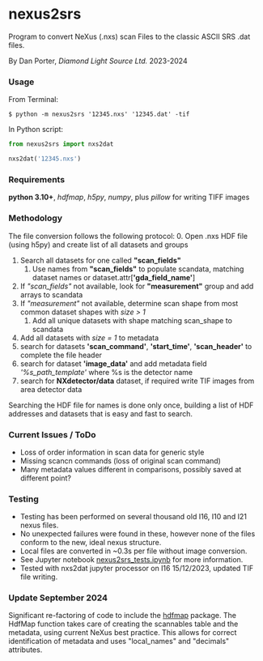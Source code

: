 # nexus2srs
Program to convert NeXus (.nxs) scan Files to the classic ASCII SRS .dat files.


By Dan Porter, *Diamond Light Source Ltd.* 2023-2024


### Usage
From Terminal:
```
$ python -m nexus2srs '12345.nxs' '12345.dat' -tif
```

In Python script:
```Python
from nexus2srs import nxs2dat

nxs2dat('12345.nxs')
```

### Requirements
**python 3.10+**,
*hdfmap*, *h5py*, *numpy*, plus *pillow* for writing TIFF images


### Methodology
The file conversion follows the following protocol:
0. Open .nxs HDF file (using h5py) and create list of all datasets and groups
1. Search all datasets for one called **"scan_fields"**
   1. Use names from **"scan_fields"** to populate scandata, matching dataset names or dataset.attr[**'gda_field_name'**]
2. If *"scan_fields"* not available, look for **"measurement"** group and add arrays to scandata
3. If *"measurement"* not available, determine scan shape from most common dataset shapes with *size > 1*
   1. Add all unique datasets with shape matching scan_shape to scandata
4. Add all datasets with *size = 1* to metadata
5. search for datasets **'scan_command'**, **'start_time'**, **'scan_header'** to complete the file header
6. search for dataset **'image_data'** and add metadata field *'%s_path_template'* where %s is the detector name
7. search for **NXdetector/data** dataset, if required write TIF images from area detector data

Searching the HDF file for names is done only once, building a list of HDF addresses and datasets that is 
easy and fast to search.  

### Current Issues / ToDo

 - Loss of order information in scan data for generic style
 - Missing scancn commands (loss of original scan command)
 - Many metadata values different in comparisons, possibly saved at different point?

### Testing

 - Testing has been performed on several thousand old I16, I10 and I21 nexus files.
 - No unexpected failures were found in these, however none of the files conform to the new, ideal nexus structure.
 - Local files are converted in ~0.3s per file without image conversion.
 - See Jupyter notebook [nexus2srs_tests.ipynb](https://github.com/DanPorter/nexus2srs/blob/master/nexus2srs_tests.ipynb) for more information.
 - Tested with nxs2dat jupyter processor on I16 15/12/2023, updated TIF file writing.

### Update September 2024

Significant re-factoring of code to include the [hdfmap](https://github.com/DiamondLightSource/hdfmap) package.
The HdfMap function takes care of creating the scannables table and the metadata, using current NeXus best practice.
This allows for correct identification of metadata and uses "local_names" and "decimals" attributes.

